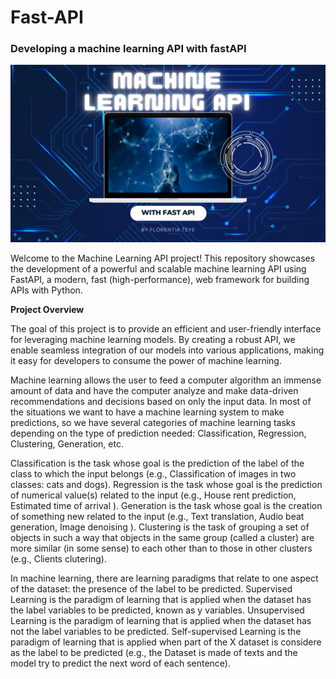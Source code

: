 # **Fast-API**
### Developing a machine learning API with fastAPI


![image](api1.png)



Welcome to the Machine Learning API project! This repository showcases the development of a powerful and scalable machine learning API using FastAPI, a modern, fast (high-performance), web framework for building APIs with Python.

**Project Overview**

The goal of this project is to provide an efficient and user-friendly interface for leveraging machine learning models. By creating a robust API, we enable seamless integration of our models into various applications, making it easy for developers to consume the power of machine learning.

Machine learning allows the user to feed a computer algorithm an immense amount of data and have the computer analyze and make data-driven recommendations and decisions based on only the input data. In most of the situations we want to have a machine learning system to make predictions, so we have several categories of machine learning tasks depending on the type of prediction needed: Classification, Regression, Clustering, Generation, etc.

Classification is the task whose goal is the prediction of the label of the class to which the input belongs (e.g., Classification of images in two classes: cats and dogs). Regression is the task whose goal is the prediction of numerical value(s) related to the input (e.g., House rent prediction, Estimated time of arrival ). Generation is the task whose goal is the creation of something new related to the input (e.g., Text translation, Audio beat generation, Image denoising ). Clustering is the task of grouping a set of objects in such a way that objects in the same group (called a cluster) are more similar (in some sense) to each other than to those in other clusters (e.g., Clients clutering).

In machine learning, there are learning paradigms that relate to one aspect of the dataset: the presence of the label to be predicted. Supervised Learning is the paradigm of learning that is applied when the dataset has the label variables to be predicted, known as y variables. Unsupervised Learning is the paradigm of learning that is applied when the dataset has not the label variables to be predicted. Self-supervised Learning is the paradigm of learning that is applied when part of the X dataset is considere as the label to be predicted (e.g., the Dataset is made of texts and the model try to predict the next word of each sentence).

